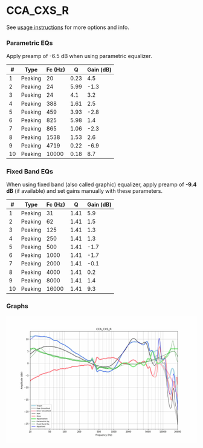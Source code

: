 # CCA_CXS_R
See [usage instructions](https://github.com/jaakkopasanen/AutoEq#usage) for more options and info.

### Parametric EQs
Apply preamp of -6.5 dB when using parametric equalizer.

|   # | Type    |   Fc (Hz) |    Q |   Gain (dB) |
|-----|---------|-----------|------|-------------|
|   1 | Peaking |        20 | 0.23 |         4.5 |
|   2 | Peaking |        24 | 5.99 |        -1.3 |
|   3 | Peaking |        24 | 4.1  |         3.2 |
|   4 | Peaking |       388 | 1.61 |         2.5 |
|   5 | Peaking |       459 | 3.93 |        -2.8 |
|   6 | Peaking |       825 | 5.98 |         1.4 |
|   7 | Peaking |       865 | 1.06 |        -2.3 |
|   8 | Peaking |      1538 | 1.53 |         2.6 |
|   9 | Peaking |      4719 | 0.22 |        -6.9 |
|  10 | Peaking |     10000 | 0.18 |         8.7 |

### Fixed Band EQs
When using fixed band (also called graphic) equalizer, apply preamp of **-9.4 dB** (if available) and set gains manually with these parameters.

|   # | Type    |   Fc (Hz) |    Q |   Gain (dB) |
|-----|---------|-----------|------|-------------|
|   1 | Peaking |        31 | 1.41 |         5.9 |
|   2 | Peaking |        62 | 1.41 |         1.5 |
|   3 | Peaking |       125 | 1.41 |         1.3 |
|   4 | Peaking |       250 | 1.41 |         1.3 |
|   5 | Peaking |       500 | 1.41 |        -1.7 |
|   6 | Peaking |      1000 | 1.41 |        -1.7 |
|   7 | Peaking |      2000 | 1.41 |        -0.1 |
|   8 | Peaking |      4000 | 1.41 |         0.2 |
|   9 | Peaking |      8000 | 1.41 |         1.4 |
|  10 | Peaking |     16000 | 1.41 |         9.3 |

### Graphs
![](./CCA_CXS_R.png)
